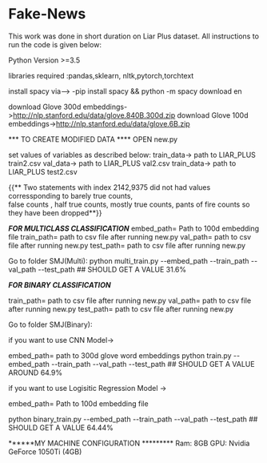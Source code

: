 # Fake-News

This work was done in short duration  on Liar Plus dataset. All instructions to run the code is given below:

Python Version >=3.5

libraries required :pandas,sklearn, nltk,pytorch,torchtext

install spacy via--> -pip install spacy && python -m spacy download en

download Glove 300d embeddings->http://nlp.stanford.edu/data/glove.840B.300d.zip
download Glove 100d embeddings->http://nlp.stanford.edu/data/glove.6B.zip

*** TO CREATE MODIFIED DATA ****
OPEN new.py

set values of variables as described below:
train_data-> path to LIAR_PLUS train2.csv
val_data-> path to LIAR_PLUS val2.csv
train_data-> path to LIAR_PLUS test2.csv

{{** Two statements with index 2142,9375 did not had values corressponding to barely true counts, \
false counts , half true counts, mostly true counts, pants of fire counts so they have been dropped**}}



***FOR MULTICLASS CLASSIFICATION***
embed_path= Path to 100d embedding file
train_path= path to csv file after running new.py
val_path= path to csv file after running new.py
test_path= path to csv file after running new.py

Go to folder SMJ(Multi): python multi_train.py --embed_path --train_path --val_path --test_path  ## SHOULD GET A VALUE 31.6%


***FOR BINARY CLASSIFICATION***

train_path= path to csv file after running new.py
val_path= path to csv file after running new.py
test_path= path to csv file after running new.py

Go to folder SMJ(Binary):

if you want to use CNN Model->

embed_path= path to 300d glove word embeddings
python train.py --embed_path --train_path --val_path --test_path   ## SHOULD GET A VALUE AROUND 64.9%



if you want to use Logisitic Regression Model ->

embed_path= Path to 100d embedding file

python binary_train.py --embed_path --train_path --val_path --test_path ## SHOULD GET A VALUE  64.44%




******MY MACHINE CONFIGURATION *********
Ram: 8GB
GPU: Nvidia GeForce 1050Ti (4GB)

